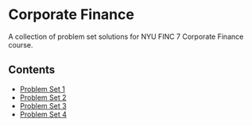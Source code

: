 # Corporate Finance

A collection of problem set solutions for NYU FINC 7 Corporate Finance course.

## Contents

- [Problem Set 1](https://ishanpranav.github.io/finc-7-corporate-finance/problem-set-1)
- [Problem Set 2](https://ishanpranav.github.io/finc-7-corporate-finance/problem-set-2)
- [Problem Set 3](https://ishanpranav.github.io/finc-7-corporate-finance/problem-set-3)
- [Problem Set 4](https://ishanpranav.github.io/finc-7-corporate-finance/problem-set-4)
